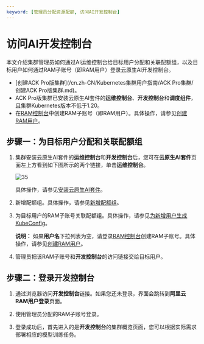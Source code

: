 ```yaml
---
keyword: [管理员分配资源配额, 访问AI开发控制台]
---
```


# 访问AI开发控制台

本文介绍集群管理员如何通过AI运维控制台给目标用户分配和关联配额组，以及目标用户如何通过RAM子账号（即RAM用户）登录云原生AI开发控制台。

-   [创建ACK Pro版集群](/cn.zh-CN/Kubernetes集群用户指南/ACK Pro集群/创建ACK Pro版集群.md)。
-   ACK Pro版集群已安装云原生AI套件的**运维控制台**、**开发控制台**和**调度组件**，且集群Kubernetes版本不低于1.20。
-   在[RAM控制台](https://ram.console.aliyun.com/)中创建RAM子账号（即RAM用户）。具体操作，请参见[创建RAM用户](/cn.zh-CN/用户管理/基本操作/创建RAM用户.md)。

## 步骤一：为目标用户分配和关联配额组

1.  集群安装云原生AI套件的**运维控制台**和**开发控制台**后，您可在**云原生AI套件**页面左上方看到如下图所示的两个链接，单击**运维控制台**。

    ![35](https://static-aliyun-doc.oss-accelerate.aliyuncs.com/assets/img/zh-CN/1717012261/p276642.png)

    具体操作，请参见[安装云原生AI套件](/cn.zh-CN/云原生AI用户指南/环境准备/安装云原生AI套件.md)。

2.  新增配额组。具体操作，请参见[新增配额组](/cn.zh-CN/云原生AI用户指南/AI运维控制台/管理弹性配额组.md)。

3.  为目标用户的RAM子账号关联配额组。具体操作，请参见[为新增用户生成KubeConfig](/cn.zh-CN/云原生AI用户指南/AI运维控制台/管理用户.md)。

    **说明：** 如果**用户名**下拉列表为空，请登录[RAM控制台](https://ram.console.aliyun.com/)创建RAM子账号。具体操作，请参见[创建RAM用户](/cn.zh-CN/用户管理/基本操作/创建RAM用户.md)。

4.  管理员把该RAM子账号和**开发控制台**的访问链接交给目标用户。


## 步骤二：登录开发控制台

1.  通过浏览器访问**开发控制台**链接。如果您还未登录，界面会跳转到**阿里云RAM用户登录**页面。

2.  使用管理员分配的RAM子账号登录。

3.  登录成功后，首先进入的是**开发控制台**的集群概览页面，您可以根据实际需求部署相应的模型训练任务。


